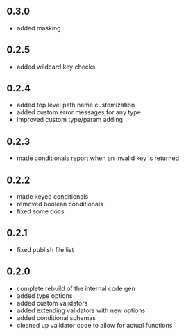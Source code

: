 ## 0.3.0
- added masking

## 0.2.5
- added wildcard key checks

## 0.2.4
- added top level path name customization
- added custom error messages for any type
- improved custom type/param adding

## 0.2.3
- made conditionals report when an invalid key is returned

## 0.2.2
- made keyed conditionals
- removed boolean conditionals
- fixed some docs

## 0.2.1
- fixed publish file list

## 0.2.0
- complete rebuild of the internal code gen
- added type options
- added custom validators
- added extending validators with new options
- added conditional schemas
- cleaned up validator code to allow for actual functions
